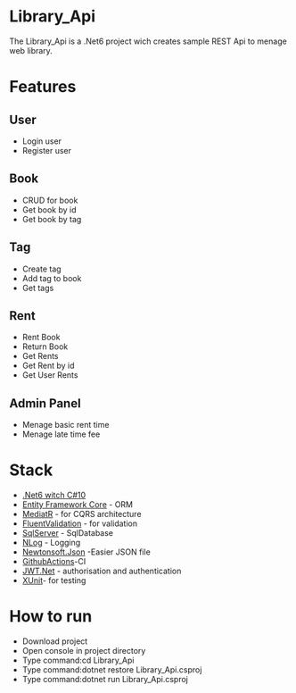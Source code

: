 # Library_Api
The Library_Api is a .Net6 project wich creates sample REST Api to menage web library.
# Features
## User
- Login user
- Register user
## Book
- CRUD for book
- Get book by id
- Get book by tag
## Tag
- Create tag
- Add tag to book
- Get tags
## Rent
- Rent Book
- Return Book
- Get Rents
- Get Rent by id
- Get User Rents
## Admin Panel
- Menage basic rent time
- Menage late time fee
# Stack
- [.Net6 witch C#10](https://github.com/dotnet)
- [Entity Framework Core](https://github.com/dotnet/efcore) - ORM 
- [MediatR](https://github.com/jbogard/MediatR) - for CQRS architecture
- [FluentValidation](https://github.com/FluentValidation/FluentValidation) - for validation
- [SqlServer](https://www.microsoft.com/pl-pl/sql-server) - SqlDatabase
- [NLog](https://nlog-project.org) - Logging
- [Newtonsoft.Json](https://www.newtonsoft.com/json) -Easier JSON file
- [GithubActions](github.com)-CI
- [JWT.Net](https://github.com/jwt-dotnet/jwt) - authorisation and authentication
- [XUnit](https://xunit.net)- for testing
# How to run 
- Download project
- Open console in project directory
- Type command:cd Library_Api
- Type command:dotnet restore Library_Api.csproj
- Type command:dotnet run Library_Api.csproj







